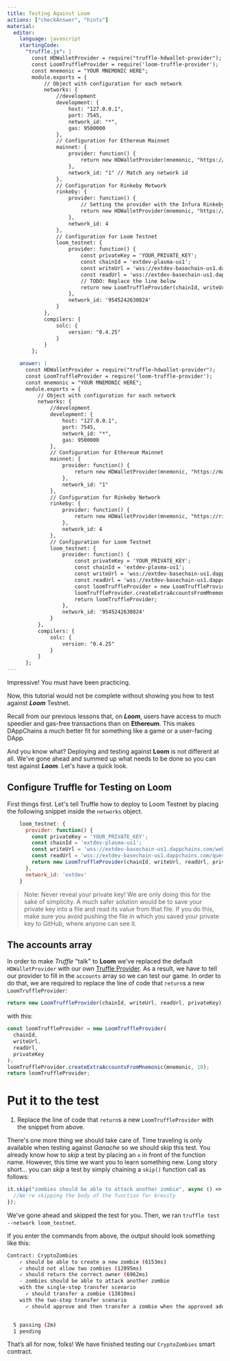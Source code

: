 ```yaml
---
title: Testing Against Loom
actions: ["checkAnswer", "hints"]
material:
  editor:
    language: javascript
    startingCode:
      "truffle.js": |
        const HDWalletProvider = require("truffle-hdwallet-provider");
        const LoomTruffleProvider = require('loom-truffle-provider');
        const mnemonic = "YOUR MNEMONIC HERE";
        module.exports = {
            // Object with configuration for each network
            networks: {
                //development
                development: {
                    host: "127.0.0.1",
                    port: 7545,
                    network_id: "*",
                    gas: 9500000
                },
                // Configuration for Ethereum Mainnet
                mainnet: {
                    provider: function() {
                        return new HDWalletProvider(mnemonic, "https://mainnet.infura.io/v3/<YOUR_INFURA_API_KEY>")
                    },
                    network_id: "1" // Match any network id
                },
                // Configuration for Rinkeby Metwork
                rinkeby: {
                    provider: function() {
                        // Setting the provider with the Infura Rinkeby address and Token
                        return new HDWalletProvider(mnemonic, "https://rinkeby.infura.io/v3/<YOUR_INFURA_API_KEY>")
                    },
                    network_id: 4
                },
                // Configuration for Loom Testnet
                loom_testnet: {
                    provider: function() {
                        const privateKey = 'YOUR_PRIVATE_KEY';
                        const chainId = 'extdev-plasma-us1';
                        const writeUrl = 'wss://extdev-basechain-us1.dappchains.com/websocket';
                        const readUrl = 'wss://extdev-basechain-us1.dappchains.com/queryws';
                        // TODO: Replace the line below
                        return new LoomTruffleProvider(chainId, writeUrl, readUrl, privateKey);
                    },
                    network_id: '9545242630824'
                }
            },
            compilers: {
                solc: {
                    version: "0.4.25"
                }
            }
        };

    answer: |
      const HDWalletProvider = require("truffle-hdwallet-provider");
      const LoomTruffleProvider = require('loom-truffle-provider');
      const mnemonic = "YOUR MNEMONIC HERE";
      module.exports = {
          // Object with configuration for each network
          networks: {
              //development
              development: {
                  host: "127.0.0.1",
                  port: 7545,
                  network_id: "*",
                  gas: 9500000
              },
              // Configuration for Ethereum Mainnet
              mainnet: {
                  provider: function() {
                      return new HDWalletProvider(mnemonic, "https://mainnet.infura.io/v3/<YOUR_INFURA_API_KEY>")
                  },
                  network_id: "1"
              },
              // Configuration for Rinkeby Network
              rinkeby: {
                  provider: function() {
                      return new HDWalletProvider(mnemonic, "https://rinkeby.infura.io/v3/<YOUR_INFURA_API_KEY>")
                  },
                  network_id: 4
              },
              // Configuration for Loom Testnet
              loom_testnet: {
                  provider: function() {
                      const privateKey = 'YOUR_PRIVATE_KEY';
                      const chainId = 'extdev-plasma-us1';
                      const writeUrl = 'wss://extdev-basechain-us1.dappchains.com/websocket';
                      const readUrl = 'wss://extdev-basechain-us1.dappchains.com/queryws';
                      const loomTruffleProvider = new LoomTruffleProvider(chainId, writeUrl, readUrl, privateKey);
                      loomTruffleProvider.createExtraAccountsFromMnemonic(mnemonic, 10);
                      return loomTruffleProvider;
                  },
                  network_id: '9545242630824'
              }
          },
          compilers: {
              solc: {
                  version: "0.4.25"
              }
          }
      };
---
```


Impressive! You must have been practicing.

Now, this tutorial would not be complete without showing you how to test against
**_Loom_** Testnet.

Recall from our previous lessons that, on **_Loom_**, users have access to much
speedier and gas-free transactions than on **Ethereum**. This makes DAppChains a
much better fit for something like a game or a user-facing DApp.

And you know what? Deploying and testing against **Loom** is not different at
all. We've gone ahead and summed up what needs to be done so you can test
against **_Loom_**. Let's have a quick look.

## Configure Truffle for Testing on **Loom**

First things first. Let's tell Truffle how to deploy to Loom Testnet by placing
the following snippet inside the `networks` object.

```javascript
    loom_testnet: {
      provider: function() {
        const privateKey = 'YOUR_PRIVATE_KEY';
        const chainId = 'extdev-plasma-us1';
        const writeUrl = 'wss://extdev-basechain-us1.dappchains.com/websocket';
        const readUrl = 'wss://extdev-basechain-us1.dappchains.com/queryws';
        return new LoomTruffleProvider(chainId, writeUrl, readUrl, privateKey);
      },
      network_id: 'extdev'
    }
```

> Note: Never reveal your private key! We are only doing this for the sake of
> simplicity. A much safer solution would be to save your private key into a
> file and read its value from that file. If you do this, make sure you avoid
> pushing the file in which you saved your private key to GitHub, where anyone
> can see it.

## The accounts array

In order to make _Truffle_ "talk" to **Loom** we've replaced the default
`HDWalletProvider` with our own
<a href="https://github.com/loomnetwork/loom-truffle-provider" target=_blank>Truffle
Provider</a>. As a result, we have to tell our provider to fill in the
`accounts` array so we can test our game. In order to do that, we are required
to replace the line of code that `return`s a new `LoomTruffleProvider`:

```javascript
return new LoomTruffleProvider(chainId, writeUrl, readUrl, privateKey);
```

with this:

```javascript
const loomTruffleProvider = new LoomTruffleProvider(
  chainId,
  writeUrl,
  readUrl,
  privateKey
);
loomTruffleProvider.createExtraAccountsFromMnemonic(mnemonic, 10);
return loomTruffleProvider;
```

# Put it to the test

1.  Replace the line of code that `return`s a new `LoomTruffleProvider` with the
    snippet from above.

There's one more thing we should take care of. Time traveling is only available
when testing against _Ganache_ so we should skip this test. You already know how
to _skip_ a test by placing an `x` in front of the function name. However, this
time we want you to learn something new. Long story short... you can _skip_ a
test by simply chaining a `skip()` function call as follows:

```javascript
it.skip("zombies should be able to attack another zombie", async () => {
  //We're skipping the body of the function for brevity
});
```

We've gone ahead and skipped the test for you. Then, we ran
`truffle test --network loom_testnet`.

If you enter the commands from above, the output should look something like
this:

```bash
Contract: CryptoZombies
    ✓ should be able to create a new zombie (6153ms)
    ✓ should not allow two zombies (12895ms)
    ✓ should return the correct owner (6962ms)
    - zombies should be able to attack another zombie
    with the single-step transfer scenario
      ✓ should transfer a zombie (13810ms)
    with the two-step transfer scenario
      ✓ should approve and then transfer a zombie when the approved address calls transferForm (22388ms)


  5 passing (2m)
  1 pending
```

That’s all for now, folks! We have finished testing our `CryptoZombies` smart
contract.
